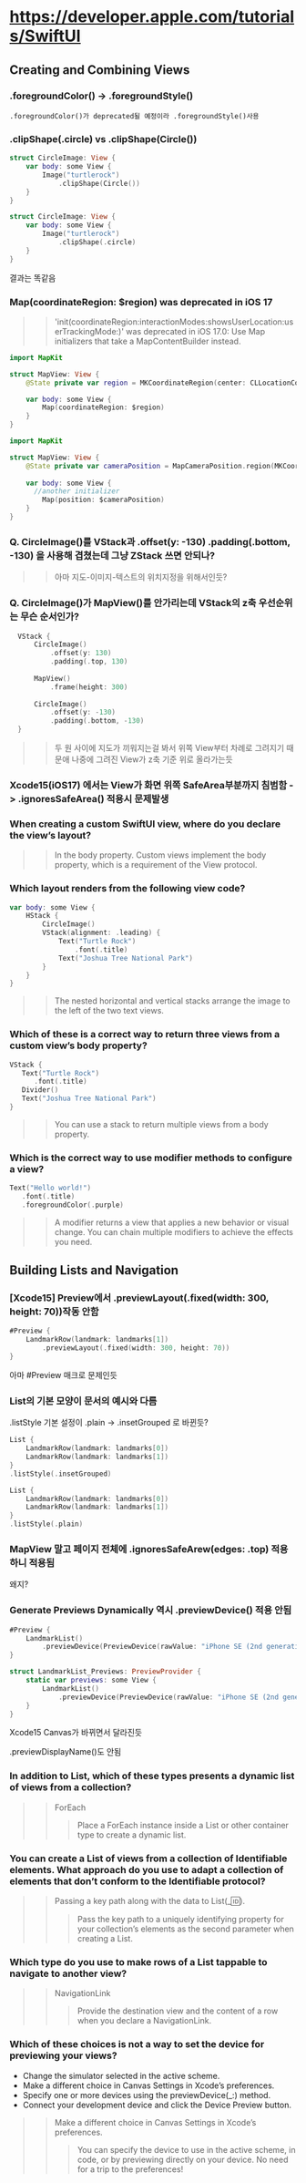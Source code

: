 # https://developer.apple.com/tutorials/SwiftUI

## Creating and Combining Views

### .foregroundColor() -> .foregroundStyle()
    .foregroundColor()가 deprecated될 예정이라 .foregroundStyle()사용

### .clipShape(.circle) vs .clipShape(Circle())
```swift
struct CircleImage: View {
    var body: some View {
        Image("turtlerock")
            .clipShape(Circle())
    }
}
```

```swift
struct CircleImage: View {
    var body: some View {
        Image("turtlerock")
            .clipShape(.circle)
    }
}
```
결과는 똑같음

### Map(coordinateRegion: $region) was deprecated in iOS 17

>> 'init(coordinateRegion:interactionModes:showsUserLocation:userTrackingMode:)' was deprecated in iOS 17.0: Use Map initializers that take a MapContentBuilder instead.

```swift
import MapKit

struct MapView: View {
    @State private var region = MKCoordinateRegion(center: CLLocationCoordinate2D(latitude: 34.011_286, longitude: -116.166_868), span: MKCoordinateSpan(latitudeDelta: 0.2, longitudeDelta: 0.2))

    var body: some View {
        Map(coordinateRegion: $region)
    }
}
```

```swift
import MapKit

struct MapView: View {
    @State private var cameraPosition = MapCameraPosition.region(MKCoordinateRegion(center: CLLocationCoordinate2D(latitude: 34.011_286, longitude: -116.166_868), span: MKCoordinateSpan(latitudeDelta: 0.2, longitudeDelta: 0.2)))
    
    var body: some View {
      //another initializer
        Map(position: $cameraPosition)
    }
}
```

### Q. CircleImage()를 VStack과 .offset(y: -130) .padding(.bottom, -130) 을 사용해 겹쳤는데 그냥 ZStack 쓰면 안되나?
>> 아마 지도-이미지-텍스트의 위치지정을 위해서인듯?

### Q. CircleImage()가 MapView()를 안가리는데 VStack의 z축 우선순위는 무슨 순서인가?
```swift
  VStack {
      CircleImage()
          .offset(y: 130)
          .padding(.top, 130)
      
      MapView()
          .frame(height: 300)
      
      CircleImage()
          .offset(y: -130)
          .padding(.bottom, -130)
  }
```
>> 두 원 사이에 지도가 끼워지는걸 봐서 위쪽 View부터 차례로 그려지기 때문애 나중에 그려진 View가 z축 기준 위로 올라가는듯

### Xcode15(iOS17) 에서는 View가 화면 위쪽 SafeArea부분까지 침범함 -> .ignoresSafeArea() 적용시 문제발생

### When creating a custom SwiftUI view, where do you declare the view’s layout?

>> In the body property.
Custom views implement the body property, which is a requirement of the View protocol.

### Which layout renders from the following view code?
```swift
var body: some View {
    HStack {
        CircleImage()
        VStack(alignment: .leading) {
            Text("Turtle Rock")
                .font(.title)
            Text("Joshua Tree National Park")
        }
    }
}
```
>> The nested horizontal and vertical stacks arrange the image to the left of the two text views.

### Which of these is a correct way to return three views from a custom view’s body property?
```swift
VStack {
   Text("Turtle Rock")
      .font(.title)
   Divider()
   Text("Joshua Tree National Park")
}
```
>> You can use a stack to return multiple views from a body property.

### Which is the correct way to use modifier methods to configure a view?
```swift
Text("Hello world!")
   .font(.title)
   .foregroundColor(.purple)
```
>> A modifier returns a view that applies a new behavior or visual change. You can chain multiple modifiers to achieve the effects you need.


## Building Lists and Navigation

### [Xcode15] Preview에서 .previewLayout(.fixed(width: 300, height: 70))작동 안함
```swift
#Preview {
    LandmarkRow(landmark: landmarks[1])
        .previewLayout(.fixed(width: 300, height: 70))
}

```
아마 #Preview 매크로 문제인듯

### List의 기본 모양이 문서의 예시와 다름
.listStyle 기본 설정이 .plain -> .insetGrouped 로 바뀐듯?
```swift
List {
    LandmarkRow(landmark: landmarks[0])
    LandmarkRow(landmark: landmarks[1])
}
.listStyle(.insetGrouped)

List {
    LandmarkRow(landmark: landmarks[0])
    LandmarkRow(landmark: landmarks[1])
}
.listStyle(.plain)
```

### MapView 말고 페이지 전체에 .ignoresSafeArew(edges: .top) 적용하니 적용됨
왜지?

### Generate Previews Dynamically 역시 .previewDevice() 적용 안됨
```swift
#Preview {
    LandmarkList()
        .previewDevice(PreviewDevice(rawValue: "iPhone SE (2nd generation)"))
}

struct LandmarkList_Previews: PreviewProvider {
    static var previews: some View {
        LandmarkList()
            .previewDevice(PreviewDevice(rawValue: "iPhone SE (2nd generation)"))
    }
}
```
Xcode15 Canvas가 바뀌면서 달라진듯

.previewDisplayName()도 안됨

### In addition to List, which of these types presents a dynamic list of views from a collection?

>> ForEach
>>> Place a ForEach instance inside a List or other container type to create a dynamic list.

### You can create a List of views from a collection of Identifiable elements. What approach do you use to adapt a collection of elements that don’t conform to the Identifiable protocol?

>> Passing a key path along with the data to List(_:id:).
>>> Pass the key path to a uniquely identifying property for your collection’s elements as the second parameter when creating a List.

### Which type do you use to make rows of a List tappable to navigate to another view?

>> NavigationLink
>>> Provide the destination view and the content of a row when you declare a NavigationLink.

### Which of these choices is not a way to set the device for previewing your views?

- Change the simulator selected in the active scheme.
- Make a different choice in Canvas Settings in Xcode’s preferences.
- Specify one or more devices using the previewDevice(_:) method.
- Connect your development device and click the Device Preview button.

>> Make a different choice in Canvas Settings in Xcode’s preferences.
>>> You can specify the device to use in the active scheme, in code, or by previewing directly on your device. No need for a trip to the preferences!

